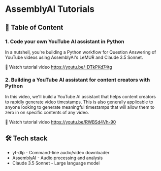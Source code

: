 # AssemblyAI Tutorials

## 📜 Table of Content

### 1. Code your own YouTube AI assistant in Python
In a nutshell, you're building a Python workflow for Question Answering of YouTube videos using AssemblyAI's LeMUR and Claude 3.5 Sonnet.

🍿 Watch tutorial video https://youtu.be/-DTkPKd74tg

### 2. Building a YouTube AI assistant for content creators with Python
In this video, we'll build a YouTube AI assistant that helps content creators to rapidly generate video timestamps. This is also generally applicable to anyone looking to generate meaningful timestamps that will allow them to zero in on specific contents of any video.

🍿 Watch tutorial video https://youtu.be/RWBSd4Vh-90

## 🛠️ Tech stack
- yt-dlp - Command-line audio/video downloader
- AssemblyAI - Audio processing and analysis
- Claude 3.5 Sonnet - Large language model
